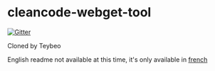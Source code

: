 # cleancode-webget-tool

[![Gitter](https://badges.gitter.im/Join%20Chat.svg)](https://gitter.im/rhwy/cleancode-webget-tool?utm_source=badge&utm_medium=badge&utm_campaign=pr-badge&utm_content=badge)

Cloned by Teybeo

English readme not available at this time, it's only available in [french](readme.fr.md)
